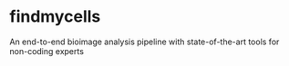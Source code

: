 # findmycells
An end-to-end bioimage analysis pipeline with state-of-the-art tools for non-coding experts
